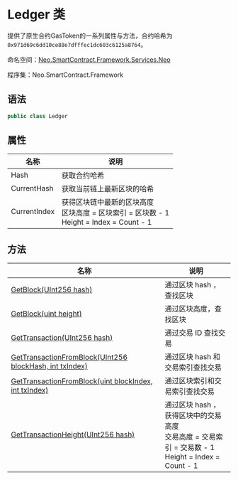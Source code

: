 # Ledger 类

提供了原生合约GasToken的一系列属性与方法，合约哈希为`0x971d69c6dd10ce88e7dfffec1dc603c6125a8764`。

命名空间：[Neo.SmartContract.Framework.Services.Neo](../neo.md)

程序集：Neo.SmartContract.Framework

## 语法

```c#
public class Ledger
```

## 属性

| 名称         | 说明                                                         |
| ------------ | ------------------------------------------------------------ |
| Hash         | 获取合约哈希                                                 |
| CurrentHash  | 获取当前链上最新区块的哈希                                   |
| CurrentIndex | 获得区块链中最新的区块高度<br/>区块高度 = 区块索引 = 区块数 - 1<br/>Height = Index = Count - 1 |

## 方法

| 名称                                                         | 说明                                                         |
| ------------------------------------------------------------ | ------------------------------------------------------------ |
| [GetBlock(UInt256 hash)](Blockchain/GetBlock.md)             | 通过区块 hash ，查找区块                                     |
| [GetBlock(uint height)](Blockchain/GetBlock2.md)             | 通过区块高度，查找区块                                       |
| [GetTransaction(UInt256 hash)](Blockchain/GetTransaction.md) | 通过交易 ID 查找交易                                         |
| [GetTransactionFromBlock(UInt256 blockHash, int txIndex)](Blockchain/GetTransactionFromBlock.md) | 通过区块 hash 和交易索引查找交易                             |
| [GetTransactionFromBlock(uint blockIndex, int txIndex)](Blockchain/GetTransactionFromBlock2.md) | 通过区块索引和交易索引查找交易                               |
| [GetTransactionHeight(UInt256 hash)](Blockchain/GetTransactionHeight.md) | 通过区块 hash ，获得区块中的交易高度<br/>交易高度 = 交易索引 = 交易数 - 1<br/>Height = Index = Count - 1 |

